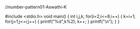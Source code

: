 //number-pattern01-Aswathi-K

#include <stdio.h>
void main()
{
int i,j,k;
for(i=2;i<=8;i++)
{
k=i+1;
for(j=1;j<=i;j++)
{
printf("%d",k%2);
k++;
}
printf("\n");
}
}
